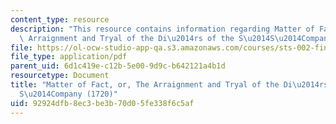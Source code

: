 ```yaml
---
content_type: resource
description: "This resource contains information regarding Matter of Fact, or, The\
  \ Arraignment and Tryal of the Di\u2014rs of the S\u2014S\u2014Company."
file: https://ol-ocw-studio-app-qa.s3.amazonaws.com/courses/sts-002-finance-and-society-spring-2016/92924dfb8ec3be3b70d05fe338f6c5af_MITSTS_002S16_Telltruth.pdf
file_type: application/pdf
parent_uid: 6d1c419e-c12b-5e00-9d9c-b642121a4b1d
resourcetype: Document
title: "Matter of Fact, or, The Arraignment and Tryal of the Di\u2014rs of the S\u2014\
  S\u2014Company (1720)"
uid: 92924dfb-8ec3-be3b-70d0-5fe338f6c5af
---
```

